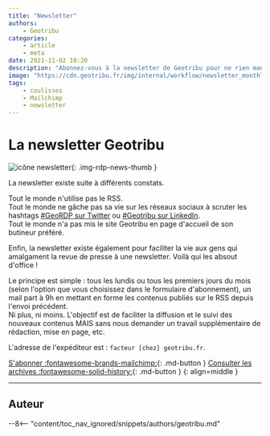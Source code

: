 ```yaml
---
title: "Newsletter"
authors:
    - Geotribu
categories:
    - article
    - meta
date: 2021-11-02 10:20
description: "Abonnez-vous à la newsletter de Geotribu pour ne rien manquer des contenus publiés."
image: "https://cdn.geotribu.fr/img/internal/workflow/newsletter_monthly_cut.png"
tags:
    - coulisses
    - Mailchimp
    - newsletter
---
```


# La newsletter Geotribu

![icône newsletter](https://cdn.geotribu.fr/img/logos-icones/divers/newsletter.webp "icône newsletter"){: .img-rdp-news-thumb }

La newsletter existe suite à différents constats.

Tout le monde n'utilise pas le RSS.  
Tout le monde ne gâche pas sa vie sur les réseaux sociaux à scruter les hashtags [#GeoRDP sur Twitter](https://twitter.com/hashtag/GeoRDP) ou [#Geotribu sur LinkedIn](https://www.linkedin.com/feed/hashtag/?keywords=geotribu).  
Tout le monde n'a pas mis le site Geotribu en page d'accueil de son butineur préféré.

Enfin, la newsletter existe également pour faciliter la vie aux gens qui amalgament la revue de presse à une newsletter. Voilà qui les absout d'office !

Le principe est simple : tous les lundis ou tous les premiers jours du mois (selon l'option que vous choisissez dans le formulaire d'abonnement), un mail part à 9h en mettant en forme les contenus publiés sur le RSS depuis l'envoi précédent.  
Ni plus, ni moins. L'objectif est de faciliter la diffusion et le suivi des nouveaux contenus MAIS sans nous demander un travail supplémentaire de rédaction, mise en page, etc.

L'adresse de l'expéditeur est : `facteur [chez] geotribu.fr`.

[S'abonner :fontawesome-brands-mailchimp:](http://eepurl.com/hL0zVr){: .md-button }
[Consulter les archives :fontawesome-solid-history:](https://us5.campaign-archive.com/home/?u=465e16ce303f65e4f490e8a71&id=6c4efaf092){: .md-button }
{: align=middle }

----

## Auteur

--8<-- "content/toc_nav_ignored/snippets/authors/geotribu.md"
